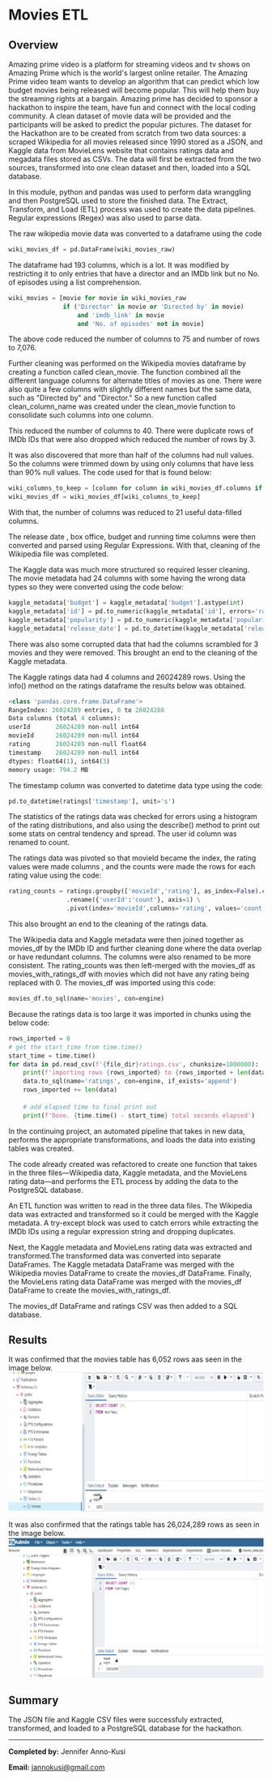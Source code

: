 # Movies ETL
## Overview 

Amazing prime video is a platform for streaming videos and tv shows on Amazing Prime which is the world's largest online retailer. The Amazing Prime video team wants to develop an algorithm that can predict which low budget movies being released will become popular. This will help them buy the streaming rights at a bargain.
Amazing prime has decided to sponsor a hackathon to inspire the team, have fun and connect with the local coding community. A clean dataset of movie data will be provided and the participants will be asked to predict the popular pictures. The dataset for the Hackathon are to be created from scratch from two data sources: a scraped Wikipedia for all movies released since 1990 stored as a JSON, and Kaggle data from MovieLens website that contains ratings data and megadata files stored as CSVs. 
The data will first be extracted from the two sources, transformed into one clean dataset and then, loaded into a SQL database.

In this module, python and pandas was used to perform data wranggling and then PostgreSQL used to store the finished data. The Extract, Transform, and Load (ETL)  process was used to create the data pipelines. Regular expressions (Regex) was also used to parse data.

The raw wikipedia movie data was converted to a dataframe using the code 

``` Python
wiki_movies_df = pd.DataFrame(wiki_movies_raw)
``` 
The dataframe had 193 columns, which is a lot. It was modified by restricting it to only entries that have a director and an IMDb link but no No. of episodes using a list comprehension.

``` python
wiki_movies = [movie for movie in wiki_movies_raw
               if ('Director' in movie or 'Directed by' in movie)
                   and 'imdb_link' in movie
                   and 'No. of episodes' not in movie]
```
The above code reduced the number of columns to 75 and number of rows to 7,076.

Further cleaning was performed on the Wikipedia movies dataframe by creating a function called clean_movie. The function combined all the different language columns for alternate titles of movies as one. There were also quite a few columns with slightly different names but the same data, such as "Directed by" and "Director." 
So a new function called clean_column_name was created under the clean_movie function to consolidate such columns into one column.

This reduced the number of columns to 40. There were duplicate rows of IMDb IDs that were also dropped which reduced the number of rows by 3. 

It was also discovered that more than half of the columns had null values. So the columns were trimmed down by using only columns that have less than 90% null values. The code used for that is found below:

``` python
wiki_columns_to_keep = [column for column in wiki_movies_df.columns if wiki_movies_df[column].isnull().sum() < len(wiki_movies_df) * 0.9]
wiki_movies_df = wiki_movies_df[wiki_columns_to_keep]
```

With that, the number of columns was reduced to 21 useful data-filled columns.

The release date , box office, budget and running time columns were then converted and parsed using Regular Expressions. With that, cleaning of the Wikipedia file was completed.

The Kaggle data was much more structured so required lesser cleaning. The movie metadata had 24 columns with some having the wrong data types so they were converted using the code below:

``` python
kaggle_metadata['budget'] = kaggle_metadata['budget'].astype(int)
kaggle_metadata['id'] = pd.to_numeric(kaggle_metadata['id'], errors='raise')
kaggle_metadata['popularity'] = pd.to_numeric(kaggle_metadata['popularity'], errors='raise')
kaggle_metadata['release_date'] = pd.to_datetime(kaggle_metadata['release_date'])
```
There was also some corrupted data that had the columns scrambled for 3 movies and they were removed. This brought an end to the cleaning of the Kaggle metadata.

The Kaggle ratings data had 4 columns and 26024289 rows. Using the info() method on the ratings dataframe the results below was obtained. 

``` python
<class 'pandas.core.frame.DataFrame'>
RangeIndex: 26024289 entries, 0 to 26024288
Data columns (total 4 columns):
userId       26024289 non-null int64
movieId      26024289 non-null int64
rating       26024289 non-null float64
timestamp    26024289 non-null int64
dtypes: float64(1), int64(3)
memory usage: 794.2 MB
```
The timestamp column was converted to datetime data type using the code:
``` python
pd.to_datetime(ratings['timestamp'], unit='s')
```

The statistics of the ratings data was checked for errors using a histogram of the rating distributions, and also using the describe() method to print out some stats on central tendency and spread. The user id column was renamed to count.

The ratings data was pivoted so that movieId became the index, the rating values were made columns , and the counts were made the rows for each rating value using the code:
``` python
rating_counts = ratings.groupby(['movieId','rating'], as_index=False).count() \
                .rename({'userId':'count'}, axis=1) \
                .pivot(index='movieId',columns='rating', values='count')
```

This also brought an end to the cleaning of the ratings data.

The Wikipedia data and Kaggle metadata were then joined together as movies_df by the IMDb ID and further cleaning done where the data overlap or have redundant columns. The columns were also renamed to be more consistent. 
 The rating_counts was then left-merged with the movies_df as movies_with_ratings_df with movies which did not have any rating being replaced with 0.
The movies_df was imported using this code:
``` python
movies_df.to_sql(name='movies', con=engine)
```
Because the ratings data is too large it was imported in chunks using the below code:
``` python
rows_imported = 0
# get the start_time from time.time()
start_time = time.time()
for data in pd.read_csv(f'{file_dir}ratings.csv', chunksize=1000000):
    print(f'importing rows {rows_imported} to {rows_imported + len(data)}...', end='')
    data.to_sql(name='ratings', con=engine, if_exists='append')
    rows_imported += len(data)

    # add elapsed time to final print out
    print(f'Done. {time.time() - start_time} total seconds elapsed')
```

In the continuing project, an automated pipeline that takes in new data, performs the appropriate transformations, and loads the data into existing tables was created.

The code already created was refactored to create one function that takes in the three files—Wikipedia data, Kaggle metadata, and the MovieLens rating data—and performs the ETL process by adding the data to the PostgreSQL database.

An ETL function was written to read in the three data files. The Wikipedia data was extracted and transformed so it could be merged with the Kaggle metadata. A try-except block was used to catch errors while extracting the IMDb IDs using a regular expression string and dropping duplicates.

Next, the Kaggle metadata and MovieLens rating data was extracted and transformed.The transformed data was converted into separate DataFrames. The Kaggle metadata DataFrame was merged with the Wikipedia movies DataFrame to create the movies_df DataFrame. Finally, the MovieLens rating data DataFrame was merged with the movies_df DataFrame to create the movies_with_ratings_df.

The movies_df DataFrame and ratings CSV was then added to a SQL database.

## Results 
It was confirmed that the movies table has 6,052 rows aas seen in the image below. 
![image1](https://github.com/GerlechJen/Movies-ETL/blob/main/Resources/movies_query.png)


It was also confirmed that the ratings table has 26,024,289 rows as seen in the image below.
![image2](https://github.com/GerlechJen/Movies-ETL/blob/main/Resources/ratings_query.png)

## Summary 
The JSON file and Kaggle CSV files were successfuly extracted, transformed, and loaded to a PostgreSQL database for the hackathon. 


----

**Completed by:** Jennifer Anno-Kusi

**Email:** jannokusi@gmail.com 
